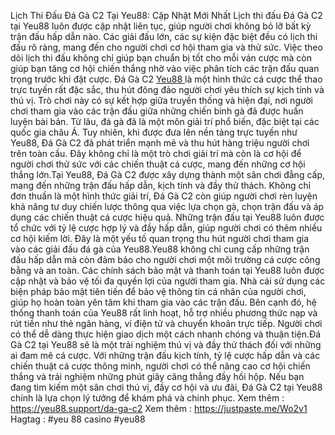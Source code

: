Lịch Thi Đấu Đá Gà C2 Tại Yeu88: Cập Nhật Mới Nhất 
 Lịch thi đấu Đá Gà C2 tại Yeu88 luôn được cập nhật liên tục, giúp người chơi không bỏ lỡ bất kỳ trận đấu hấp dẫn nào. Các giải đấu lớn, các sự kiện đặc biệt đều có lịch thi đấu rõ ràng, mang đến cho người chơi cơ hội tham gia và thử sức. Việc theo dõi lịch thi đấu không chỉ giúp bạn chuẩn bị tốt cho mỗi ván cược mà còn giúp bạn tăng cơ hội chiến thắng nhờ vào việc phân tích các trận đấu quan trọng trước khi đặt cược.
Đá Gà C2 [Yeu88 ](https://yeu88.support/)là một hình thức cá cược thể thao trực tuyến rất đặc sắc, thu hút đông đảo người chơi yêu thích sự kịch tính và thú vị. Trò chơi này có sự kết hợp giữa truyền thống và hiện đại, nơi người chơi tham gia vào các trận đấu giữa những chiến binh gà đã được huấn luyện bài bản. Từ lâu, đá gà đã là một môn giải trí phổ biến, đặc biệt tại các quốc gia châu Á. Tuy nhiên, khi được đưa lên nền tảng trực tuyến như Yeu88, Đá Gà C2 đã phát triển mạnh mẽ và thu hút hàng triệu người chơi trên toàn cầu. Đây không chỉ là một trò chơi giải trí mà còn là cơ hội để người chơi thử sức với các chiến thuật cá cược, mang đến những cơ hội thắng lớn.Tại Yeu88, Đá Gà C2 được xây dựng thành một sân chơi đẳng cấp, mang đến những trận đấu hấp dẫn, kịch tính và đầy thử thách. Không chỉ đơn thuần là một hình thức giải trí, Đá Gà C2 còn giúp người chơi rèn luyện khả năng tư duy chiến lược thông qua việc lựa chọn gà, chọn trận đấu và áp dụng các chiến thuật cá cược hiệu quả. Những trận đấu tại Yeu88 luôn được tổ chức với tỷ lệ cược hợp lý và đầy hấp dẫn, giúp người chơi có thêm nhiều cơ hội kiếm lời. Đây là một yếu tố quan trọng thu hút người chơi tham gia vào các giải đấu đá gà của Yeu88.Yeu88 không chỉ cung cấp những trận đấu hấp dẫn mà còn đảm bảo cho người chơi một môi trường cá cược công bằng và an toàn. Các chính sách bảo mật và thanh toán tại Yeu88 luôn được cập nhật và bảo vệ tối đa quyền lợi của người tham gia. Nhà cái sử dụng các biện pháp bảo mật tiên tiến để bảo vệ thông tin cá nhân của người chơi, giúp họ hoàn toàn yên tâm khi tham gia vào các trận đấu. Bên cạnh đó, hệ thống thanh toán của Yeu88 rất linh hoạt, hỗ trợ nhiều phương thức nạp và rút tiền như thẻ ngân hàng, ví điện tử và chuyển khoản trực tiếp. Người chơi có thể dễ dàng thực hiện giao dịch một cách nhanh chóng và thuận tiện.Đá Gà C2 tại Yeu88 sẽ là một trải nghiệm thú vị và đầy thử thách đối với những ai đam mê cá cược. Với những trận đấu kịch tính, tỷ lệ cược hấp dẫn và các chiến thuật cá cược thông minh, người chơi có thể nâng cao cơ hội chiến thắng và trải nghiệm những phút giây căng thẳng đầy hồi hộp. Nếu bạn đang tìm kiếm một sân chơi thú vị, đầy cơ hội và ưu đãi, Đá Gà C2 tại Yeu88 chính là lựa chọn lý tưởng để khám phá và chinh phục.
Xem thêm : https://yeu88.support/da-ga-c2
Xem thêm  : https://justpaste.me/Wo2v1
Hagtag : #yeu 88 casino  #yeu88
